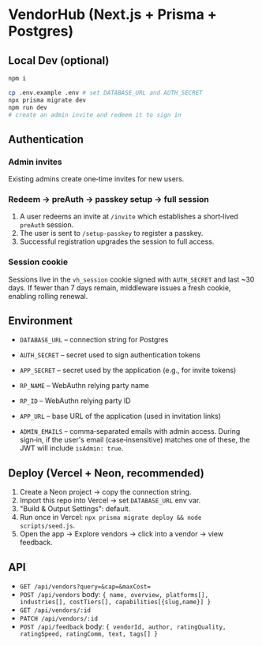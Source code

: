 # VendorHub (Next.js + Prisma + Postgres)

## Local Dev (optional)
```bash
npm i

cp .env.example .env # set DATABASE_URL and AUTH_SECRET
npx prisma migrate dev
npm run dev
# create an admin invite and redeem it to sign in
```

## Authentication

### Admin invites
Existing admins create one‑time invites for new users.

### Redeem → preAuth → passkey setup → full session
1. A user redeems an invite at `/invite` which establishes a short‑lived `preAuth` session.
2. The user is sent to `/setup-passkey` to register a passkey.
3. Successful registration upgrades the session to full access.

### Session cookie
Sessions live in the `vh_session` cookie signed with `AUTH_SECRET` and last ~30 days.
If fewer than 7 days remain, middleware issues a fresh cookie, enabling rolling renewal.

## Environment

- `DATABASE_URL` – connection string for Postgres
- `AUTH_SECRET` – secret used to sign authentication tokens

- `APP_SECRET` – secret used by the application (e.g., for invite tokens)
- `RP_NAME` – WebAuthn relying party name
- `RP_ID` – WebAuthn relying party ID
- `APP_URL` – base URL of the application (used in invitation links)
- `ADMIN_EMAILS` – comma‑separated emails with admin access. During sign‑in, if the user's email (case‑insensitive) matches one of these, the JWT will include `isAdmin: true`.

## Deploy (Vercel + Neon, recommended)

1. Create a Neon project → copy the connection string.
2. Import this repo into Vercel → set `DATABASE_URL` env var.
3. "Build & Output Settings": default.
4. Run once in Vercel: `npx prisma migrate deploy && node scripts/seed.js`.
5. Open the app → Explore vendors → click into a vendor → view feedback.

## API
- `GET /api/vendors?query=&cap=&maxCost=`
- `POST /api/vendors` body: `{ name, overview, platforms[], industries[], costTiers[], capabilities[{slug,name}] }`
- `GET /api/vendors/:id`
- `PATCH /api/vendors/:id`
- `POST /api/feedback` body: `{ vendorId, author, ratingQuality, ratingSpeed, ratingComm, text, tags[] }`
